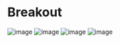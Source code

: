 # Breakout
![image](https://github.com/user-attachments/assets/22dba8de-cc02-4e87-a457-9e72999866cf)
![image](https://github.com/user-attachments/assets/321880cf-fe33-4498-bebf-62901ff3d45f)
![image](https://github.com/user-attachments/assets/ccc9f066-0d7c-487c-8a16-3099c545c74f)
![image](https://github.com/user-attachments/assets/8a1a5c5e-4efd-4abe-bb81-6ea55763b44c)
